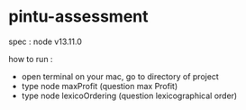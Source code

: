 # pintu-assessment

spec  : node v13.11.0

how to run : 
- open terminal on your mac, go to directory of project  
- type node maxProfit (question max Profit) 
- type node lexicoOrdering (question lexicographical order) 
